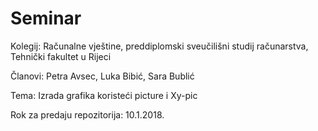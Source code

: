 # Seminar

Kolegij: Računalne vještine, preddiplomski sveučilišni studij računarstva,
Tehnički fakultet u Rijeci

Članovi: Petra Avsec, Luka Bibić, Sara Bublić

Tema: Izrada grafika koristeći picture i Xy-pic

Rok za predaju repozitorija: 10.1.2018.
